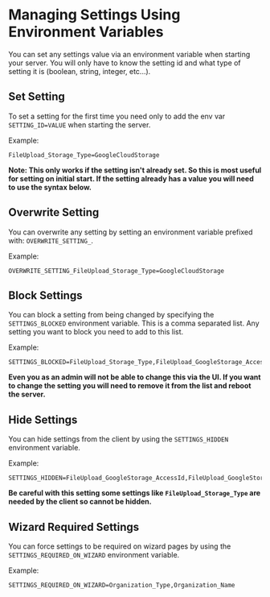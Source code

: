# Managing Settings Using Environment Variables

You can set any settings value via an environment variable when starting your server. You will only have to know the setting id and what type of setting it is \(boolean, string, integer, etc...\).

## Set Setting

To set a setting for the first time you need only to add the env var `SETTING_ID=VALUE` when starting the server.

Example:

```text
FileUpload_Storage_Type=GoogleCloudStorage
```

**Note: This only works if the setting isn't already set. So this is most useful for setting on initial start. If the setting already has a value you will need to use the syntax below.**

## Overwrite Setting

You can overwrite any setting by setting an environment variable prefixed with: `OVERWRITE_SETTING_`.

Example:

```text
OVERWRITE_SETTING_FileUpload_Storage_Type=GoogleCloudStorage
```

## Block Settings

You can block a setting from being changed by specifying the `SETTINGS_BLOCKED` environment variable. This is a comma separated list. Any setting you want to block you need to add to this list.

Example:

```text
SETTINGS_BLOCKED=FileUpload_Storage_Type,FileUpload_GoogleStorage_AccessId,FileUpload_GoogleStorage_Secret
```

**Even you as an admin will not be able to change this via the UI. If you want to change the setting you will need to remove it from the list and reboot the server.**

## Hide Settings

You can hide settings from the client by using the `SETTINGS_HIDDEN` environment variable.

Example:

```text
SETTINGS_HIDDEN=FileUpload_GoogleStorage_AccessId,FileUpload_GoogleStorage_Secret
```

**Be careful with this setting some settings like `FileUpload_Storage_Type` are needed by the client so cannot be hidden.**

## **Wizard Required** Settings

You can force settings to be required on wizard pages by using the `SETTINGS_REQUIRED_ON_WIZARD` environment variable.

Example:

```text
SETTINGS_REQUIRED_ON_WIZARD=Organization_Type,Organization_Name
```

